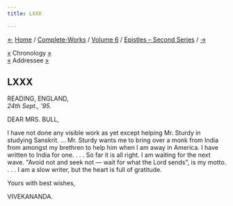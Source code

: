 ```yaml
---
title: LXXX

---
```

<div>

[←](079_mrs_bull.htm) [Home](../../../index.htm) /
[Complete-Works](../../complete_works.htm) / [Volume
6](../volume_6_contents.htm) / [Epistles – Second
Series](epistles_second_series_contents.htm) / [→](081_mother.htm)

  

[«](079_mrs_bull.htm) Chronology [»](081_mother.htm)  
[«](079_mrs_bull.htm) Addressee [»](084_mrs_bull.htm)

## LXXX

READING, ENGLAND,  
*24th Sept., '95.*

DEAR MRS. BULL,

I have not done any visible work as yet except helping Mr. Sturdy in
studying Sanskrit. ... Mr. Sturdy wants me to bring over a monk from
India from amongst my brethren to help him when I am away in America. I
have written to India for one. . . . So far it is all right. I am
waiting for the next wave. "Avoid not and seek not — wait for what the
Lord sends", is my motto. . . . I am a slow writer, but the heart is
full of gratitude. 

Yours with best wishes,

VIVEKANANDA.

</div>
